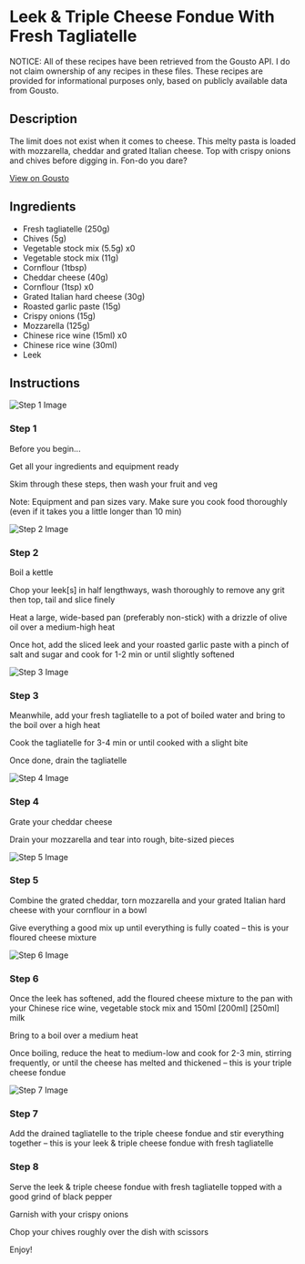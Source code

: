 # Leek & Triple Cheese Fondue With Fresh Tagliatelle

NOTICE: All of these recipes have been retrieved from the Gousto API. I do not claim ownership of any recipes in these files. These recipes are provided for informational purposes only, based on publicly available data from Gousto.

## Description

The limit does not exist when it comes to cheese. This melty pasta is loaded with mozzarella, cheddar and grated Italian cheese. Top with crispy onions and chives before digging in. Fon-do you dare? 

[View on Gousto](https://www.gousto.co.uk/recipes/cookbook/leek-triple-cheese-fondue-with-fresh-tagliatelle)

## Ingredients

- Fresh tagliatelle (250g)
- Chives (5g)
- Vegetable stock mix (5.5g) x0
- Vegetable stock mix (11g)
- Cornflour (1tbsp)
- Cheddar cheese (40g)
- Cornflour (1tsp) x0
- Grated Italian hard cheese (30g)
- Roasted garlic paste (15g)
- Crispy onions (15g)
- Mozzarella (125g)
- Chinese rice wine (15ml) x0
- Chinese rice wine (30ml)
- Leek

## Instructions

![Step 1 Image](https://production-media.gousto.co.uk/cms/recipe-step-image/Admin-10mm-Step-1-1730448641325-x200.jpg)

### Step 1

Before you begin...

Get all your ingredients and equipment ready

Skim through these steps, then wash your fruit and veg

Note: Equipment and pan sizes vary. Make sure you cook food thoroughly (even if it takes you a little longer than 10 min)

![Step 2 Image](https://production-media.gousto.co.uk/cms/recipe-step-image/Step-2-copy-1699451996471-x200.jpg)

### Step 2

Boil a kettle

Chop your leek[s] in half lengthways, wash thoroughly to remove any grit then top, tail and slice finely

Heat a large, wide-based pan (preferably non-stick) with a drizzle of olive oil over a medium-high heat

Once hot, add the sliced leek and your roasted garlic paste with a pinch of salt and sugar and cook for 1-2 min or until slightly softened

![Step 3 Image](https://production-media.gousto.co.uk/cms/recipe-step-image/Step-3-copy-1699451999479-x200.jpg)

### Step 3

Meanwhile, add your fresh tagliatelle to a pot of boiled water and bring to the boil over a high heat

Cook the tagliatelle for 3-4 min or until cooked with a slight bite

Once done, drain the tagliatelle

![Step 4 Image](https://production-media.gousto.co.uk/cms/recipe-step-image/Step-4-copy-1699452002473-x200.jpg)

### Step 4

Grate your cheddar cheese

Drain your mozzarella and tear into rough, bite-sized pieces

![Step 5 Image](https://production-media.gousto.co.uk/cms/recipe-step-image/Step-5-copy-1699452007275-x200.jpg)

### Step 5

Combine the grated cheddar, torn mozzarella and your grated Italian hard cheese with your cornflour in a bowl

Give everything a good mix up until everything is fully coated – this is your floured cheese mixture

![Step 6 Image](https://production-media.gousto.co.uk/cms/recipe-step-image/Step-6-copy-1699452015352-x200.jpg)

### Step 6

Once the leek has softened, add the floured cheese mixture to the pan with your Chinese rice wine, vegetable stock mix and 150ml <span class="text-purple">[200ml]</span><span class="text-danger"> [250ml]</span> milk

Bring to a boil over a medium heat

Once boiling, reduce the heat to medium-low and cook for 2-3 min, stirring frequently, or until the cheese has melted and thickened – this is your triple cheese fondue

![Step 7 Image](https://production-media.gousto.co.uk/cms/recipe-step-image/Step-7-copy-1699452022618-x200.jpg)

### Step 7

Add the drained tagliatelle to the triple cheese fondue and stir everything together – this is your leek & triple cheese fondue with fresh tagliatelle

### Step 8

Serve the leek & triple cheese fondue with fresh tagliatelle topped with a good grind of black pepper

Garnish with your crispy onions

Chop your chives roughly over the dish with scissors

Enjoy!

